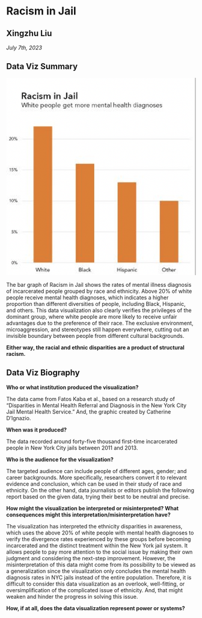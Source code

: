 # Racism in Jail
## Xingzhu Liu
_July 7th, 2023_
## Data Viz Summary
![Racism in Jail](images/racism%20in%20Jail.png)

The bar graph of Racism in Jail shows the rates of mental illness diagnosis of incarcerated people grouped by race and ethnicity. Above 20% of white people receive mental health diagnoses, which indicates a higher proportion than different diversities of people, including Black, Hispanic, and others. This data visualization also clearly verifies the privileges of the dominant group, where white people are more likely to receive unfair advantages due to the preference of their race. The exclusive environment, microaggression, and stereotypes still happen everywhere, cutting out an invisible boundary between people from different cultural backgrounds. 

**Either way, the racial and ethnic disparities are a product of structural racism.**
## Data Viz Biography
**Who or what institution produced the visualization?**

The data came from Fatos Kaba et al., based on a research study of “Disparities in Mental Health Referral and Diagnosis in the New York City Jail Mental Health Service.” And, the graphic created by Catherine D’lgnazio. 

**When was it produced?**

The data recorded around forty-five thousand first-time incarcerated people in New York City jails between 2011 and 2013. 

**Who is the audience for the visualization?**

The targeted audience can include people of different ages, gender; and career backgrounds. More specifically, researchers convert it to relevant evidence and conclusion, which can be used in their study of race and ethnicity. On the other hand, data journalists or editors publish the following report based on the given data, trying their best to be neutral and precise. 

**How might the visualization be interpreted or misinterpreted? What consequences might this interpretation/misinterpretation have?**

The visualization has interpreted the ethnicity disparities in awareness, which uses the above 20% of white people with mental health diagnoses to verify the divergence rates experienced by these groups before becoming incarcerated and the distinct treatment within the New York jail system. It allows people to pay more attention to the social issue by making their own judgment and considering the next-step improvement. However, the misinterpretation of this data might come from its possibility to be viewed as a generalization since the visualization only concludes the mental health diagnosis rates in NYC jails instead of the entire population. Therefore, it is difficult to consider this data visualization as an overlook, well-fitting, or oversimplification of the complicated issue of ethnicity. And, that might weaken and hinder the progress in solving this issue.

**How, if at all, does the data visualization represent power or systems?**


